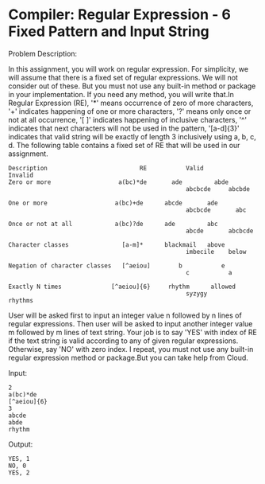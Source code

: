 # Compiler: Regular Expression - 6 Fixed Pattern and Input String

Problem Description:
<p>
In this assignment, you will work on regular expression. For simplicity, we will assume that there is a fixed set of regular expressions. We will not consider out of these. But you must not use any built-in method or package in your implementation. If you need any method, you will write that.In Regular Expression (RE), '*' means occurrence of zero of more characters, '+' indicates happening of one or more characters, '?'  means only once or not at all occurrence, '[ ]' indicates happening of inclusive characters, '^' indicates that next characters will not be used in the pattern, '[a-d]{3}' indicates that valid string will be exactly of  length 3 inclusively using a, b, c, d. The following table contains a fixed set of RE that will be used in our assignment.
<p>

```
Description         	             RE      	  Valid     	Invalid
Zero or more  	               a(bc)*de    	  ade         abde
                                                  abcbcde     abcbde
                                          
One or more	                  a(bc)+de	    abcde       ade
                                                  abcbcde	    abc
                                          
Once or not at all	          a(bc)?de	    ade         abc
                                                  abcde       abcbcde
                                          
Character classes	            [a-m]*	    blackmail   above
                                                  imbecile	  below
                                          
Negation of character classes	[^aeiou]	    b           e
                                                  c	          a

Exactly N times	             [^aeiou]{6}	 rhythm      allowed
                                                  syzygy    	rhythms
```

<p>
User will be asked first to input an integer value n followed by n lines of regular expressions. Then user will be asked to input another integer value m followed by m lines of text string. Your job is to say 'YES' with index of RE if the text string is valid according to any of given regular expressions. Otherwise, say 'NO' with zero index. I repeat, you must not use any built-in regular expression method or package.But you can take help from Cloud.
<p>

Input:
```
2
a(bc)*de
[^aeiou]{6}
3
abcde
abde
rhythm
```
Output:
```
YES, 1
NO, 0
YES, 2
```
